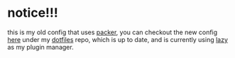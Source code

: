 # notice!!!

this is my old config that uses [packer](https://github.com/wbthomason/packer.nvim), you can checkout the new config [here](https://github.com/muntalee/dotfiles/tree/master/.config/nvim) 
under my [dotfiles](https://github.com/muntalee/dotfiles) repo, which is up to date, and is currently using [lazy](https://github.com/folke/lazy.nvim) as my plugin manager.
